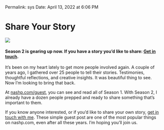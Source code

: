 
Permalink: sys
Date: April 13, 2022 at 6:06 PM

# Share Your Story

![](https://i.imgur.com/M1rCo17.png)

#### Season 2 is gearing up now. If you have a story you’d like to share: [Get in touch](mailto:%20nashp@me.com).

It’s been on my heart lately to get more people involved again. A couple of years ago, I gathered over 25 people to tell their stories. Testimonies, thoughtful reflections, and creative insights. It was beautiful thing to see. Now I’m looking to bring that back. 

At [nashp.com/guest](guest), you can see and read all of Season 1. With Season 2, I already have a dozen people prepped and ready to share something that’s important to them. 

If you know anyone interested, or if you’d like to share  your own story, [get in touch with me](mailto:%20nashp@me.com). These simple guest post are one of the most popular things on nashp.com, even after all these years. I’m hoping you’ll join us.
